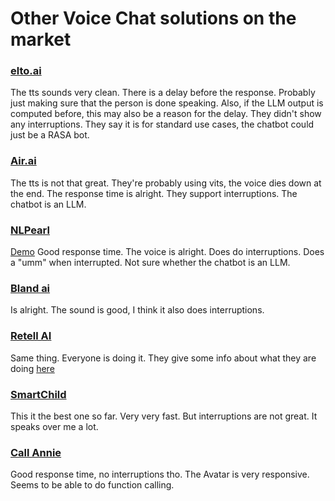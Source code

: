# Other Voice Chat solutions on the market



### [elto.ai](https://elto.ai)

The tts sounds very clean. There is a delay before the
response. Probably just making sure that the person is done 
speaking. Also, if the LLM output is computed before, this 
may also be a reason for the delay. 
They didn't show any interruptions.
They say it is for standard use cases, the chatbot could just
be a RASA bot.


### [Air.ai](https://air.ai)

The tts is not that great. They're probably using 
vits, the voice dies down at the end. The response time
is alright. They support interruptions. The chatbot is 
an LLM. 

### [NLPearl](https://nlpearl.ai/)

[Demo](https://www.youtube.com/watch?v=VX7bAvkQkNQ&t=92s&ab_channel=PEARL)
Good response time. The voice is alright. Does do interruptions. 
Does a "umm" when interrupted. Not sure whether the chatbot is an LLM.

### [Bland ai](https://bland.ai)

Is alright. The sound is good, I think it also does interruptions.

### [Retell AI](https://www.retellai.com/)

Same thing. Everyone is doing it. They give some info about 
what they are doing [here](https://docs.retellai.com/blog/build-voice-agent)

### [SmartChild](https://smarterchild.chat/)

This it the best one so far. Very very fast.
But interruptions are not great. It speaks over me a lot.

### [Call Annie](https://callannie.ai/)

Good response time, no interruptions tho. 
The Avatar is very responsive. Seems to be able to do 
function calling.

